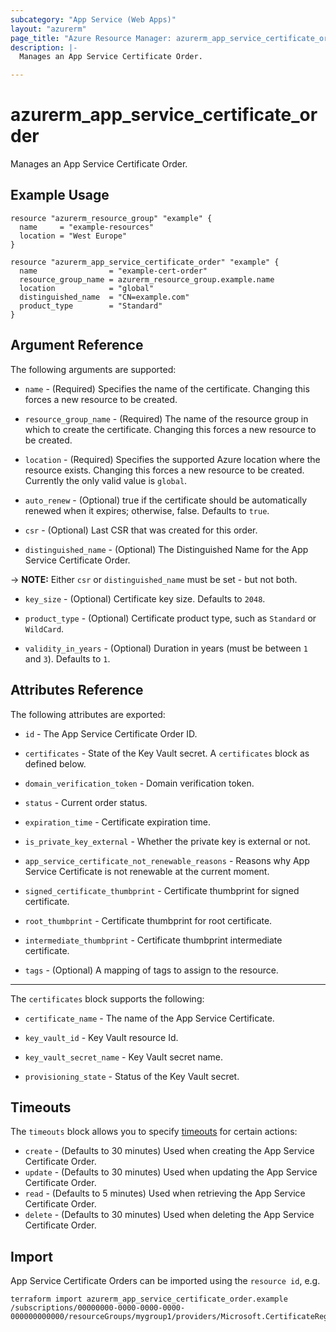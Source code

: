 ```yaml
---
subcategory: "App Service (Web Apps)"
layout: "azurerm"
page_title: "Azure Resource Manager: azurerm_app_service_certificate_order"
description: |-
  Manages an App Service Certificate Order.

---
```


# azurerm_app_service_certificate_order

Manages an App Service Certificate Order.

## Example Usage

```hcl
resource "azurerm_resource_group" "example" {
  name     = "example-resources"
  location = "West Europe"
}

resource "azurerm_app_service_certificate_order" "example" {
  name                = "example-cert-order"
  resource_group_name = azurerm_resource_group.example.name
  location            = "global"
  distinguished_name  = "CN=example.com"
  product_type        = "Standard"
}
```

## Argument Reference

The following arguments are supported:

* `name` - (Required) Specifies the name of the certificate. Changing this forces a new resource to be created.

* `resource_group_name` - (Required) The name of the resource group in which to create the certificate. Changing this forces a new resource to be created.

* `location` - (Required) Specifies the supported Azure location where the resource exists. Changing this forces a new resource to be created. Currently the only valid value is `global`.

* `auto_renew` - (Optional) true if the certificate should be automatically renewed when it expires; otherwise, false. Defaults to `true`.

* `csr` - (Optional) Last CSR that was created for this order.

* `distinguished_name` - (Optional) The Distinguished Name for the App Service Certificate Order.

-> **NOTE:** Either `csr` or `distinguished_name` must be set - but not both.

* `key_size` - (Optional) Certificate key size. Defaults to `2048`.

* `product_type` - (Optional) Certificate product type, such as `Standard` or `WildCard`.

* `validity_in_years` - (Optional) Duration in years (must be between `1` and `3`). Defaults to `1`.

## Attributes Reference

The following attributes are exported:

* `id` - The App Service Certificate Order ID.

* `certificates` - State of the Key Vault secret. A `certificates` block as defined below.

* `domain_verification_token` - Domain verification token.

* `status` - Current order status.

* `expiration_time` - Certificate expiration time.

* `is_private_key_external` - Whether the private key is external or not.

* `app_service_certificate_not_renewable_reasons` - Reasons why App Service Certificate is not renewable at the current moment.

* `signed_certificate_thumbprint` - Certificate thumbprint for signed certificate.

* `root_thumbprint` - Certificate thumbprint for root certificate.

* `intermediate_thumbprint` - Certificate thumbprint intermediate certificate.

* `tags` - (Optional) A mapping of tags to assign to the resource.

---

The `certificates` block supports the following:

* `certificate_name` - The name of the App Service Certificate.

* `key_vault_id` - Key Vault resource Id.

* `key_vault_secret_name` - Key Vault secret name.

* `provisioning_state` - Status of the Key Vault secret.

## Timeouts

The `timeouts` block allows you to specify [timeouts](https://www.terraform.io/language/resources/syntax#operation-timeouts) for certain actions:

* `create` - (Defaults to 30 minutes) Used when creating the App Service Certificate Order.
* `update` - (Defaults to 30 minutes) Used when updating the App Service Certificate Order.
* `read` - (Defaults to 5 minutes) Used when retrieving the App Service Certificate Order.
* `delete` - (Defaults to 30 minutes) Used when deleting the App Service Certificate Order.

## Import

App Service Certificate Orders can be imported using the `resource id`, e.g.

```shell
terraform import azurerm_app_service_certificate_order.example /subscriptions/00000000-0000-0000-0000-000000000000/resourceGroups/mygroup1/providers/Microsoft.CertificateRegistration/certificateOrders/certificateorder1
```
